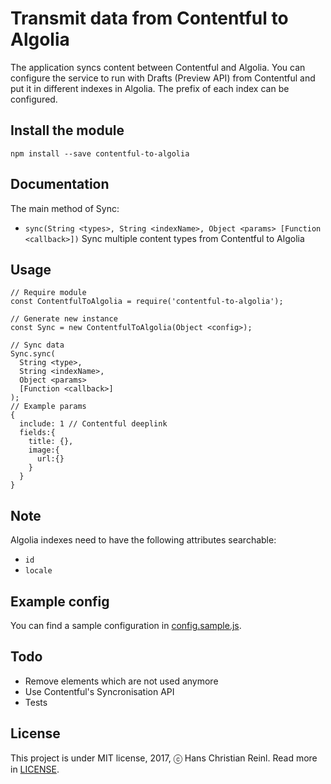 # Transmit data from Contentful to Algolia

The application syncs content between Contentful and Algolia.
You can configure the service to run with Drafts (Preview API) from Contentful
and put it in different indexes in Algolia. The prefix of each index can be
configured.

## Install the module

    npm install --save contentful-to-algolia

## Documentation

The main method of Sync:
- `sync(String <types>, String <indexName>, Object <params> [Function <callback>])`
  Sync multiple content types from Contentful to Algolia

## Usage

    // Require module
    const ContentfulToAlgolia = require('contentful-to-algolia');

    // Generate new instance
    const Sync = new ContentfulToAlgolia(Object <config>);

    // Sync data
    Sync.sync(
      String <type>,
      String <indexName>,
      Object <params>
      [Function <callback>]
    );
    // Example params
    {
      include: 1 // Contentful deeplink
      fields:{
        title: {},
        image:{
          url:{}
        }
      }
    }

## Note

Algolia indexes need to have the following attributes searchable:

* `id`
* `locale`

## Example config

You can find a sample configuration in [config.sample.js](./config.sample.js).

## Todo

* Remove elements which are not used anymore
* Use Contentful's Syncronisation API
* Tests

## License

This project is under MIT license, 2017, ⓒ Hans Christian Reinl.
Read more in [LICENSE](./LICENSE).
